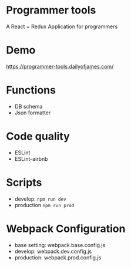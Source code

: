 # Programmer tools
A React + Redux Application for programmers

# Demo
https://programmer-tools.dailyofjames.com/

# Functions
- DB schema
- Json formatter

# Code quality
- ESLint
- ESLint-airbnb

# Scripts
- develop: ```npm run dev```
- production ```npm run prod```

# Webpack Configuration
- base setting: webpack.base.config.js
- develop: webpack.dev.config.js
- production: webpack.prod.config.js

